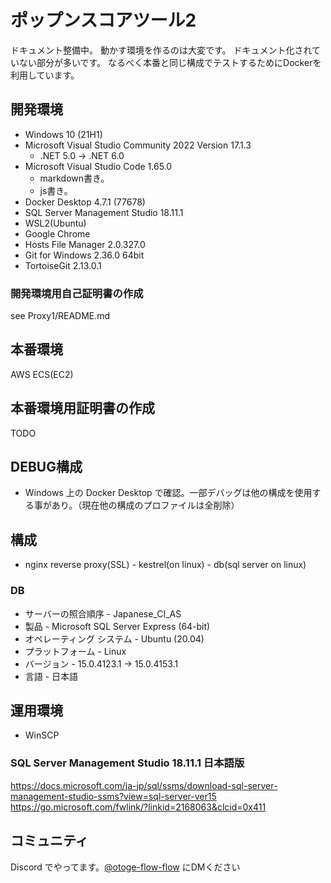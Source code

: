 # ポップンスコアツール2

ドキュメント整備中。
動かす環境を作るのは大変です。
ドキュメント化されていない部分が多いです。
なるべく本番と同じ構成でテストするためにDockerを利用しています。

## 開発環境

- Windows 10 (21H1)
- Microsoft Visual Studio Community 2022 Version 17.1.3
  - .NET 5.0 -> .NET 6.0
- Microsoft Visual Studio Code 1.65.0
  - markdown書き。
  - js書き。
- Docker Desktop 4.7.1 (77678)
- SQL Server Management Studio 18.11.1
- WSL2(Ubuntu)
- Google Chrome
- Hosts File Manager 2.0.327.0
- Git for Windows 2.36.0 64bit
- TortoiseGit 2.13.0.1

### 開発環境用自己証明書の作成

see Proxy1/README.md

## 本番環境

AWS
  ECS(EC2)

## 本番環境用証明書の作成

TODO

## DEBUG構成

- Windows 上の Docker Desktop で確認。一部デバッグは他の構成を使用する事があり。（現在他の構成のプロファイルは全削除）

## 構成

- nginx reverse proxy(SSL) - kestrel(on linux) - db(sql server on linux)

### DB

- サーバーの照合順序 - Japanese_CI_AS
- 製品 - Microsoft SQL Server Express (64-bit)
- オペレーティング システム - Ubuntu (20.04)
- プラットフォーム - Linux
- バージョン - 15.0.4123.1 -> 15.0.4153.1
- 言語 - 日本語

## 運用環境

- WinSCP

### SQL Server Management Studio 18.11.1 日本語版

<https://docs.microsoft.com/ja-jp/sql/ssms/download-sql-server-management-studio-ssms?view=sql-server-ver15>
<https://go.microsoft.com/fwlink/?linkid=2168063&clcid=0x411>

## コミュニティ

Discord でやってます。[@otoge-flow-flow](https://twitter.com/otoge_flow_flow/) にDMください
